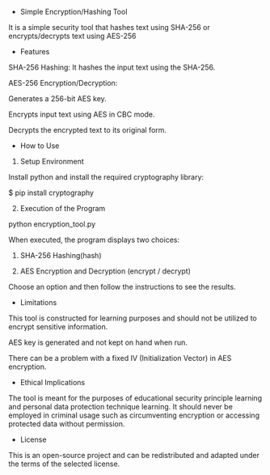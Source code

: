 - Simple Encryption/Hashing Tool

It is a simple security tool that hashes text using SHA-256 or encrypts/decrypts text using AES-256


- Features
  
 SHA-256 Hashing: It hashes the input text using the SHA-256.

 AES-256 Encryption/Decryption:
	
 Generates a 256-bit AES key.

 Encrypts input text using AES in CBC mode.

 Decrypts the encrypted text to its original form.


- How to Use

1. Setup Environment

Install python and install the required cryptography library:

$  pip install cryptography

2. Execution of the Program

python encryption_tool.py

When executed, the program displays two choices:

1) SHA-256 Hashing(hash)

2) AES Encryption and Decryption (encrypt / decrypt)

Choose an option and then follow the instructions to see the results.


- Limitations

This tool is constructed for learning purposes and should not be utilized to encrypt sensitive information.

AES key is generated and not kept on hand when run.

There can be a problem with a fixed IV (Initialization Vector) in AES encryption.

- Ethical Implications

The tool is meant for the purposes of educational security principle learning and personal data protection technique learning.
It should never be employed in criminal usage such as circumventing encryption or accessing protected data without permission.


- License

This is an open-source project and can be redistributed and adapted under the terms of the selected license.

